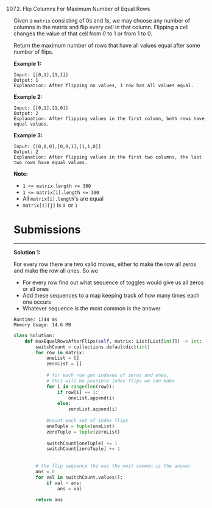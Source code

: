 1072. Flip Columns For Maximum Number of Equal Rows

Given a `matrix` consisting of 0s and 1s, we may choose any number of columns in the matrix and flip every cell in that column.  Flipping a cell changes the value of that cell from 0 to 1 or from 1 to 0.

Return the maximum number of rows that have all values equal after some number of flips.

 

**Example 1:**
```
Input: [[0,1],[1,1]]
Output: 1
Explanation: After flipping no values, 1 row has all values equal.
```

**Example 2:**
```
Input: [[0,1],[1,0]]
Output: 2
Explanation: After flipping values in the first column, both rows have equal values.
```

**Example 3:**
```
Input: [[0,0,0],[0,0,1],[1,1,0]]
Output: 2
Explanation: After flipping values in the first two columns, the last two rows have equal values.
``` 

**Note:**

* `1 <= matrix.length <= 300`
* `1 <= matrix[i].length <= 300`
* All `matrix[i].length`'s are equal
* `matrix[i][j]` is `0 `or `1`

# Submissions
---
**Solution 1:**

For every row there are two valid moves, either to make the row all zeros and make the row all ones. So we

* For every row find out what sequence of toggles would give us all zeros or all ones
* Add these sequences to a map keeping track of how many times each one occurs
* Whatever sequence is the most common is the answer

```
Runtime: 1744 ms
Memory Usage: 14.6 MB
```
```python
class Solution:
    def maxEqualRowsAfterFlips(self, matrix: List[List[int]]) -> int:
        switchCount = collections.defaultdict(int)
        for row in matrix:
            oneList = []
            zeroList = []
            
            # for each row get indexes of zeros and ones,
            # this will be possible index flips we can make
            for i in range(len(row)):
                if row[i] == 1:
                    oneList.append(i)
                else:
                    zeroList.append(i)
            
            #count each set of index flips
            oneTuple = tuple(oneList)
            zeroTuple = tuple(zeroList)
            
            switchCount[oneTuple] += 1
            switchCount[zeroTuple] += 1
                
            
        # the flip sequence the was the most common is the answer
        ans = 0
        for val in switchCount.values():
            if val > ans:
                ans = val
                
        return ans 
```